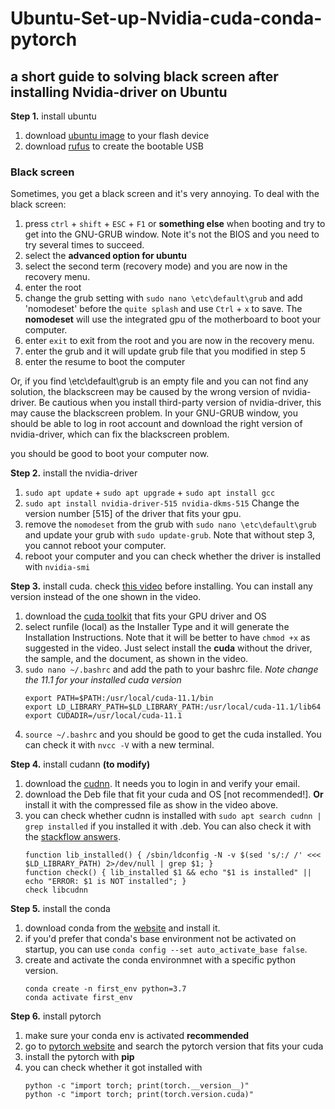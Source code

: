 # Ubuntu-Set-up-Nvidia-cuda-conda-pytorch
## a short guide to solving black screen after installing Nvidia-driver on Ubuntu

**Step 1.** install ubuntu 
1. download [ubuntu image](https://releases.ubuntu.com/focal/) to your flash device
2. download [rufus](https://rufus.ie/en/) to create the bootable USB


### Black screen 
Sometimes, you get a black screen and it's very annoying. To deal with the black screen:
1. press `ctrl` + `shift` + `ESC` + `F1` or **something else** when booting and try to get into the GNU-GRUB window. Note it's not the BIOS and you need to try several times to succeed.
2. select the **advanced option for ubuntu**
3. select the second term (recovery mode) and you are now in the recovery menu.
4. enter the root
5. change the grub setting with `sudo nano \etc\default\grub` and add 'nomodeset' before the `quite splash` and use `Ctrl` + `x` to save. The **nomodeset** will use the integrated gpu of the motherboard to boot your computer.
6. enter `exit` to exit from the root and you are now in the recovery menu.
7. enter the grub and it will update grub file that you modified in step 5
8. enter the resume to boot the computer

Or, if you find \etc\default\grub is an empty file and you can not find any solution, the blackscreen may be caused by the wrong version of nvidia-driver. Be cautious when you install third-party version of nvidia-driver, this may cause the blackscreen problem. In your GNU-GRUB window, you should be able to log in root account and download the right version of nvidia-driver, which can fix the blackscreen problem.

you should be good to boot your computer now.

**Step 2.** install the nvidia-driver
1. `sudo apt update` + `sudo apt upgrade` + `sudo apt install gcc`
2. `sudo apt install nvidia-driver-515 nvidia-dkms-515` Change the version number [515] of the driver that fits your gpu.
3. remove the `nomodeset` from the grub with  `sudo nano \etc\default\grub` and update your grub with `sudo update-grub`. Note that without step 3, you cannot reboot your computer.
4. reboot your computer and you can check whether the driver is installed with `nvidia-smi`

**Step 3.** install cuda. check [this video](https://www.youtube.com/watch?v=4gcqGxBIUnc&t=22s) before installing. You can install any version instead of the one shown in the video.
1. download the [cuda toolkit](https://developer.nvidia.com/cuda-toolkit-archive) that fits your GPU driver and OS
2. select runfile (local) as the Installer Type and it will generate the Installation Instructions. Note that it will be better to have `chmod +x` as suggested in the video. Just select install the **cuda** without the driver, the sample, and the document, as shown in the video.
3. `sudo nano ~/.bashrc` and add the path to your bashrc file. *Note change the 11.1 for your installed cuda version*
    ```shell
    export PATH=$PATH:/usr/local/cuda-11.1/bin 
    export LD_LIBRARY_PATH=$LD_LIBRARY_PATH:/usr/local/cuda-11.1/lib64
    export CUDADIR=/usr/local/cuda-11.1
    ```
4. `source ~/.bashrc` and you should be good to get the cuda installed. You can check it with `nvcc -V` with a new terminal.

**Step 4.** install cudann **(to modify)**
1. download the [cudnn](https://developer.nvidia.com/cudnn). It needs you to login in and verify your email.
2. download the Deb file that fit your cuda and OS [not recommended!]. **Or** install it with the compressed file as show in the video above.
3. you can check whether cudnn is installed with `sudo apt search cudnn | grep installed` if you installed it with .deb. You can also check it
   with the [stackflow answers](https://stackoverflow.com/questions/31326015/how-to-verify-cudnn-installation).
   ```shell
   function lib_installed() { /sbin/ldconfig -N -v $(sed 's/:/ /' <<< $LD_LIBRARY_PATH) 2>/dev/null | grep $1; }
   function check() { lib_installed $1 && echo "$1 is installed" || echo "ERROR: $1 is NOT installed"; }
   check libcudnn 
   ```

**Step 5.** install the conda
1. download conda from the [website](https://docs.conda.io/projects/conda/en/latest/user-guide/install/linux.html) and install it.
2. if you'd prefer that conda's base environment not be activated on startup, you can use
   `conda config --set auto_activate_base false`.
4. create and activate the conda environmnet with a specific python version.
   ```shell
   conda create -n first_env python=3.7
   conda activate first_env
   ```

**Step 6.** install pytorch
1. make sure your conda env is activated **recommended**
2. go to [pytorch website](https://pytorch.org/get-started/previous-versions/) and search the pytorch version that fits your cuda
3. install the pytorch with **pip**
4. you can check whether it got installed with
   ```shell
   python -c "import torch; print(torch.__version__)"
   python -c "import torch; print(torch.version.cuda)"
   ```
